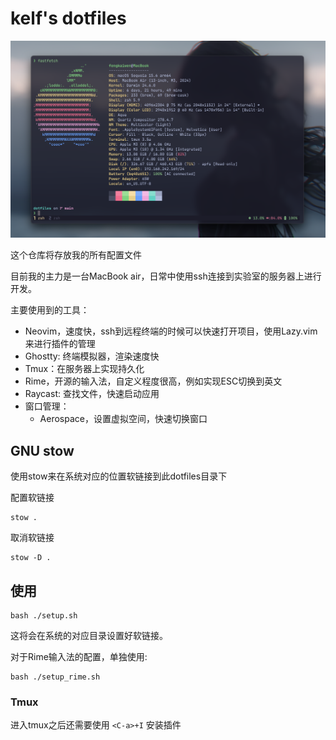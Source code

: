 # kelf's dotfiles

![](assets/shot.png)

这个仓库将存放我的所有配置文件

目前我的主力是一台MacBook air，日常中使用ssh连接到实验室的服务器上进行开发。

主要使用到的工具：

- Neovim，速度快，ssh到远程终端的时候可以快速打开项目，使用Lazy.vim来进行插件的管理
- Ghostty: 终端模拟器，渲染速度快
- Tmux：在服务器上实现持久化
- Rime，开源的输入法，自定义程度很高，例如实现ESC切换到英文
- Raycast: 查找文件，快速启动应用
- 窗口管理：
    - Aerospace，设置虚拟空间，快速切换窗口

## GNU stow

使用stow来在系统对应的位置软链接到此dotfiles目录下

配置软链接

```shell
stow .
```

取消软链接

```shell
stow -D .
```

 
## 使用

```
bash ./setup.sh
```

这将会在系统的对应目录设置好软链接。

对于Rime输入法的配置，单独使用:

```
bash ./setup_rime.sh
```

### Tmux

进入tmux之后还需要使用 `<C-a>+I` 安装插件
